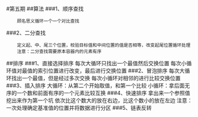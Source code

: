#第五期
##算法
###1、顺序查找
        
        顾名思义循环一个一个对比查找
###2、二分查找

        定义起、中、尾三个位置，校验目标值和中间位置的值是否相等，改变起尾位置循环处理
        注意：二分查找需要原本容器内的元素有序
##排序
###1、直接选择排序
        每次大循环只找出一个最值然后交换位置
        每次小循环值对最值的索引位置进行改变，最后进行交换位置
###2、冒泡排序 
        每次大循环找出一个最值，但是经过多次交换
        每次小循环对相邻的进行比较交换位置
###3、插入排序
        大循环：从第二个开始取值，和第一个比较
        小循环：拿后面无序的一个数和前面有序的一个元素比较互换
###4、快速排序
        拿出来一个参照值挖出来作为第一个坑
        依次比这个数大的放在右边，比这个数小的放在左边
        注意：一次处理确定基准值的位置并将数据进行分区
###5、链表反转
        
               
              

            



               
                
           
       
   

      

    